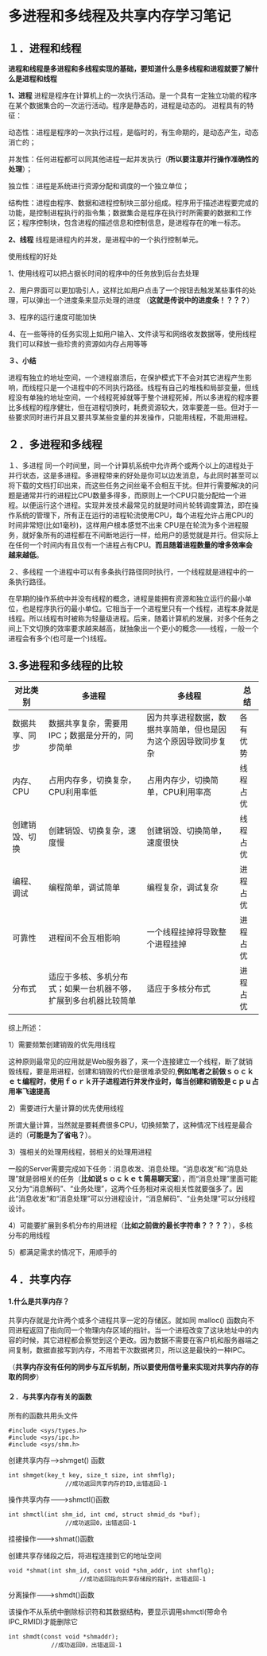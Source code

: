 # 多进程和多线程及共享内存学习笔记

## １．进程和线程

**进程和线程是多进程和多线程实现的基础，要知道什么是多线程和进程就要了解什么是进程和线程**

**1、进程**
进程是程序在计算机上的一次执行活动。是一个具有一定独立功能的程序在某个数据集合的一次运行活动。程序是静态的，进程是动态的。
进程具有的特征：

动态性：进程是程序的一次执行过程，是临时的，有生命期的，是动态产生，动态消亡的；

并发性：任何进程都可以同其他进程一起并发执行（**所以要注意并行操作准确性的处理**）；

独立性：进程是系统进行资源分配和调度的一个独立单位；

结构性：进程由程序、数据和进程控制块三部分组成。程序用于描述进程要完成的功能，是控制进程执行的指令集；数据集合是程序在执行时所需要的数据和工作区；程序控制块，包含进程的描述信息和控制信息，是进程存在的唯一标志。


**2、线程**
线程是进程内的并发，是进程中的一个执行控制单元。


使用线程的好处

1、使用线程可以把占据长时间的程序中的任务放到后台去处理 

2、用户界面可以更加吸引人，这样比如用户点击了一个按钮去触发某些事件的处理，可以弹出一个进度条来显示处理的进度 （**这就是传说中的进度条！？？？**）

3、程序的运行速度可能加快

4、在一些等待的任务实现上如用户输入、文件读写和网络收发数据等，使用线程我们可以释放一些珍贵的资源如内存占用等等

**３、小结**

进程有独立的地址空间，一个进程崩溃后，在保护模式下不会对其它进程产生影响，而线程只是一个进程中的不同执行路径。线程有自己的堆栈和局部变量，但线程没有单独的地址空间，一个线程死掉就等于整个进程死掉，所以多进程的程序要比多线程的程序健壮，但在进程切换时，耗费资源较大，效率要差一些。但对于一些要求同时进行并且又要共享某些变量的并发操作，只能用线程，不能用进程。

## ２．多进程和多线程


１、多进程
同一个时间里，同一个计算机系统中允许两个或两个以上的进程处于并行状态，这是多进程。多进程带来的好处是你可以边发消息，与此同时甚至可以将下载的文档打印出来，而这些任务之间丝毫不会相互干扰。但并行需要解决的问题是通常并行的进程比CPU数量多得多，而原则上一个CPU只能分配给一个进程。以便运行这个进程。实现并发技术最常见的就是时间片轮转调度算法，即在操作系统的管理下，所有正在运行的进程轮流使用CPU，每个进程允许占用CPU的时间非常短(比如1毫秒)，这样用户根本感觉不出来 CPU是在轮流为多个进程服务，就好象所有的进程都在不间断地运行一样，给用户的感觉就是并行。但实际上在任何一个时间内有且仅有一个进程占有CPU。**而且随着进程数量的增多效率会越来越低**。 



２、多线程
一个进程中可以有多条执行路径同时执行，一个线程就是进程中的一条执行路径。

在早期的操作系统中并没有线程的概念，进程是能拥有资源和独立运行的最小单位，也是程序执行的最小单位。它相当于一个进程里只有一个线程，进程本身就是线程。所以线程有时被称为轻量级进程。后来，随着计算机的发展，对多个任务之间上下文切换的效率要求越来越高，就抽象出一个更小的概念——线程，一般一个进程会有多个(也可是一个)线程。



## 3.多进程和多线程的比较

| **对比类别**   | **多进程**                                                   | **多线程**                                                   | **总结** |
| -------------- | ------------------------------------------------------------ | ------------------------------------------------------------ | -------- |
| 数据共享、同步 | 数据共享复杂，需要用IPC；数据是分开的，同步简单              | 因为共享进程数据，数据共享简单，但也是因为这个原因导致同步复杂 | 各有优势 |
| 内存、CPU      | 占用内存多，切换复杂，CPU利用率低                            | 占用内存少，切换简单，CPU利用率高                            | 线程占优 |
| 创建销毁、切换 | 创建销毁、切换复杂，速度慢                                   | 创建销毁、切换简单，速度很快                                 | 线程占优 |
| 编程、调试     | 编程简单，调试简单                                           | 编程复杂，调试复杂                                           | 进程占优 |
| 可靠性         | 进程间不会互相影响                                           | 一个线程挂掉将导致整个进程挂掉                               | 进程占优 |
| 分布式         | 适应于多核、多机分布式；如果一台机器不够，扩展到多台机器比较简单 | 适应于多核分布式                                             | 进程占优 |

综上所述：

1）需要频繁创建销毁的优先用线程

这种原则最常见的应用就是Web服务器了，来一个连接建立一个线程，断了就销毁线程，要是用进程，创建和销毁的代价是很难承受的,**例如笔者之前做ｓｏｃｋｅｔ编程时，使用ｆｏｒｋ开子进程进行并发作业时，每当创建和销毁是ｃｐｕ占用率飞速提高**

2）需要进行大量计算的优先使用线程

所谓大量计算，当然就是要耗费很多CPU，切换频繁了，这种情况下线程是最合适的（**可能是为了省电？**）。

3）强相关的处理用线程，弱相关的处理用进程

一般的Server需要完成如下任务：消息收发、消息处理。“消息收发”和“消息处理”就是弱相关的任务（**比如说ｓｏｃｋｅｔ简易聊天室**），而“消息处理”里面可能又分为“消息解码”、“业务处理”，这两个任务相对来说相关性就要强多了。因此“消息收发”和“消息处理”可以分进程设计，“消息解码”、“业务处理”可以分线程设计。

4）可能要扩展到多机分布的用进程（**比如之前做的最长字符串？？？？**），多核分布的用线程

5）都满足需求的情况下，用顺手的

## ４．共享内存

#### 1.什么是共享内存？

共享内存就是允许两个或多个进程共享一定的存储区。就如同 malloc() 函数向不同进程返回了指向同一个物理内存区域的指针。当一个进程改变了这块地址中的内容的时候，其它进程都会察觉到这个更改。因为数据不需要在客户机和服务器端之间复制，数据直接写到内存，不用若干次数据拷贝，所以这是最快的一种IPC。

（**共享内存没有任何的同步与互斥机制，所以要使用信号量来实现对共享内存的存取的同步**）

#### ２．与共享内存有关的函数

所有的函数共用头文件

```
#include <sys/types.h>
#include <sys/ipc.h>
#include <sys/shm.h>
```

创建共享内存——>shmget() 函数

```
int shmget(key_t key, size_t size, int shmflg);
				//成功返回共享内存的ID,出错返回-1 
```

操作共享内存———>shmctl()函数

```
int shmctl(int shm_id, int cmd, struct shmid_ds *buf); 
				//成功返回0，出错返回-1
```

挂接操作———>shmat()函数

创建共享存储段之后，将进程连接到它的地址空间

```
void *shmat(int shm_id, const void *shm_addr, int shmflg); 
					//成功返回指向共享存储段的指针，出错返回-1
```

分离操作———>shmdt()函数

该操作不从系统中删除标识符和其数据结构，要显示调用shmctl(带命令IPC_RMID)才能删除它

```
int shmdt(const void *shmaddr); 
			//成功返回0，出错返回-1
```
